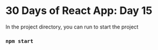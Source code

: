 # 30 Days of React App: Day 15

In the project directory, you can run to start the project

### `npm start`
